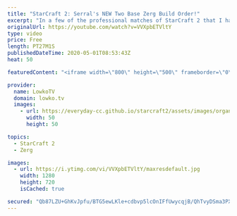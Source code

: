```yaml
---
title: "StarCraft 2: Serral's NEW Two Base Zerg Build Order!"
excerpt: "In a few of the professional matches of StarCraft 2 that I have casted recently, Serral goes for a build order that does not usually gets played at the highest level of the game. While most Zerg build orders still focus on quick getting the third Hatchery as soon as possible, Serral has been focusing"
originalUrl: https://youtube.com/watch?v=VVXpbETVltY
type: video
price: Free
length: PT27M1S
publishedDateTime: 2020-05-01T08:53:43Z
heat: 50

featuredContent: "<iframe width=\"800\" height=\"500\" frameborder=\"0\" src=\"https://www.youtube.com/embed/VVXpbETVltY\" allow=\"accelerometer; autoplay; encrypted-media; gyroscope; picture-in-picture\" allowfullscreen></iframe>"

provider:
  name: LowkoTV
  domain: lowko.tv
  images:
    - url: https://everyday-cc.github.io/starcraft2/assets/images/organizations/lowko.tv-50x50.jpg
      width: 50
      height: 50

topics:
  - StarCraft 2
  - Zerg

images:
  - url: https://i.ytimg.com/vi/VVXpbETVltY/maxresdefault.jpg
    width: 1280
    height: 720
    isCached: true

secured: "Qb87LZU+GhKvJpfu/BTG5ewLKle+cdbvp5lcOnIFfUwycqjB/QhTvyDSma3PX8g8AZnMp0+3gLIyOvFoDq/7mWN8OJmM8IEm/ruVYy/LZ75qLh+lpGgOIBh6YGaaNibvCCFpFi/Prj7a63BAPFYdlYAp/qKzzLm1bNS/wWeRPXY20xfgDHxWM81fjTy6mGYH7AXnHJt0XM9kfXmCasbcYLgasR/8qodkiGQHhT+1iRAVjK8tKSEYkcXw7NTC5Uhemk2aIcN7mXSc6ksC56HvuB9HncYuOlqORtQDxZI2WThMwll7G/0N539sZJzEmdUdZDuO1HYQawRl2xfvQ9i2uJtOphfZ6EW3YkCiNkXd7TUzTtBNUPzhqAe2QAVnCVq1NGd+R5Jt56Qn3HP+W/0U4sSNQ6nl5Owgvc6uQs+b9vR9ooF7uJhQ6tkMpX7cWoZo;CN8XcOEKbju1iENmcF9qPQ=="
---
```


